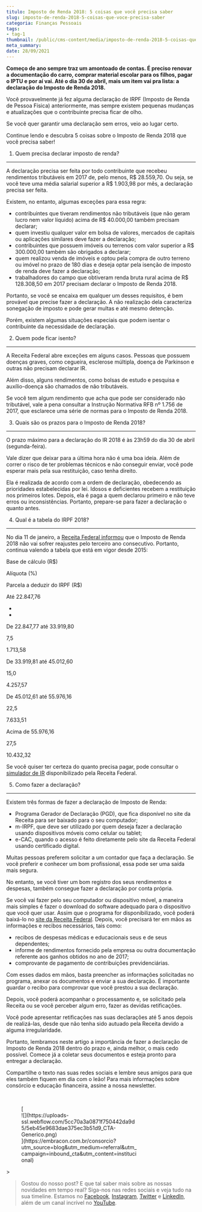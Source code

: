 ```yaml
---
titulo: Imposto de Renda 2018: 5 coisas que você precisa saber
slug: imposto-de-renda-2018-5-coisas-que-voce-precisa-saber
categoria: Finanças Pessoais
tags:
- tag-1
thumbnail: /public/cms-content/media/imposto-de-renda-2018-5-coisas-que-voce-precisa-saber.jpg
meta_summary: 
date: 28/09/2021
---
```

**Começo de ano sempre traz um amontoado de contas. É preciso renovar a documentação do carro, comprar material escolar para os filhos, pagar o IPTU e por aí vai. Até o dia 30 de abril, mais um item vai pra lista: a declaração do Imposto de Renda 2018.**

Você provavelmente já fez alguma declaração de IRPF (Imposto de Renda de Pessoa Física) anteriormente, mas sempre existem pequenas mudanças e atualizações que o contribuinte precisa ficar de olho.

Se você quer garantir uma declaração sem erros, veio ao lugar certo.

Continue lendo e descubra 5 coisas sobre o Imposto de Renda 2018 que você precisa saber!

1. Quem precisa declarar imposto de renda?
------------------------------------------

A declaração precisa ser feita por todo contribuinte que recebeu rendimentos tributáveis em 2017 de, pelo menos, R$ 28.559,70. Ou seja, se você teve uma média salarial superior a R$ 1.903,98 por mês, a declaração precisa ser feita.

Existem, no entanto, algumas exceções para essa regra:

- contribuintes que tiveram rendimentos não tributáveis (que não geram lucro nem valor líquido) acima de R$ 40.000,00 também precisam declarar;
- quem investiu qualquer valor em bolsa de valores, mercados de capitais ou aplicações similares deve fazer a declaração;
- contribuintes que possuem imóveis ou terrenos com valor superior a R$ 300.000,00 também são obrigados a declarar;
- quem realizou venda de imóveis e optou pela compra de outro terreno ou imóvel no prazo de 180 dias e deseja optar pela isenção de imposto de renda deve fazer a declaração;
- trabalhadores do campo que obtiveram renda bruta rural acima de R$ 128.308,50 em 2017 precisam declarar o Imposto de Renda 2018.

Portanto, se você se encaixa em qualquer um desses requisitos, é bem provável que precise fazer a declaração. A não realização dela caracteriza sonegação de imposto e pode gerar multas e até mesmo detenção.

Porém, existem algumas situações especiais que podem isentar o contribuinte da necessidade de declaração.

2. Quem pode ficar isento?
--------------------------

A Receita Federal abre exceções em alguns casos. Pessoas que possuem doenças graves, como cegueira, esclerose múltipla, doença de Parkinson e outras não precisam declarar IR.

Além disso, alguns rendimentos, como bolsas de estudo e pesquisa e auxílio-doença são chamados de não tributáveis.

Se você tem algum rendimento que acha que pode ser considerado não tributável, vale a pena consultar a Instrução Normativa RFB nº 1.756 de 2017, que esclarece uma série de normas para o Imposto de Renda 2018.

3. Quais são os prazos para o Imposto de Renda 2018?
----------------------------------------------------

O prazo máximo para a declaração do IR 2018 é às 23h59 do dia 30 de abril (segunda-feira).

Vale dizer que deixar para a última hora não é uma boa ideia. Além de correr o risco de ter problemas técnicos e não conseguir enviar, você pode esperar mais pela sua restituição, caso tenha direito.

Ela é realizada de acordo com a ordem de declaração, obedecendo as prioridades estabelecidas por lei. Idosos e deficientes recebem a restituição nos primeiros lotes. Depois, ela é paga a quem declarou primeiro e não teve erros ou inconsistências. Portanto, prepare-se para fazer a declaração o quanto antes.

4. Qual é a tabela do IRPF 2018?
--------------------------------

No dia 11 de janeiro, a [Receita Federal informou](https://g1.globo.com/economia/noticia/orcamento-de-2018-nao-preve-correcao-da-tabela-do-ir-diz-receita-federal.ghtml) que o Imposto de Renda 2018 não vai sofrer reajustes pelo terceiro ano consecutivo. Portanto, continua valendo a tabela que está em vigor desde 2015:

Base de cálculo (R$)

Alíquota (%)

Parcela a deduzir do IRPF (R$)

Até 22.847,76

-

-

De 22.847,77 até 33.919,80

7,5

1.713,58

De 33.919,81 até 45.012,60

15,0

4.257,57

De 45.012,61 até 55.976,16

22,5

7.633,51

Acima de 55.976,16

27,5

10.432,32

Se você quiser ter certeza do quanto precisa pagar, pode consultar o [simulador de IR](http://idg.receita.fazenda.gov.br/orientacao/tributaria/declaracoes-e-demonstrativos/dirpf/simulacao-de-aliquota-efetiva-1) disponibilizado pela Receita Federal.

5. Como fazer a declaração?
---------------------------

Existem três formas de fazer a declaração de Imposto de Renda:

- Programa Gerador de Declaração (PGD), que fica disponível no site da Receita para ser baixado para o seu computador;
- m-IRPF, que deve ser utilizado por quem deseja fazer a declaração usando dispositivos móveis como celular ou tablet;
- e-CAC, quando o acesso é feito diretamente pelo site da Receita Federal usando certificado digital.

Muitas pessoas preferem solicitar a um contador que faça a declaração. Se você preferir e conhecer um bom profissional, essa pode ser uma saída mais segura.

No entanto, se você tiver um bom registro dos seus rendimentos e despesas, também consegue fazer a declaração por conta própria.

Se você vai fazer pelo seu computador ou dispositivo móvel, a maneira mais simples é fazer o download do software adequado para o dispositivo que você quer usar. Assim que o programa for disponibilizado, você poderá baixá-lo no [site da Receita Federal](http://idg.receita.fazenda.gov.br/interface/cidadao/irpf/). Depois, você precisará ter em mãos as informações e recibos necessários, tais como:

- recibos de despesas médicas e educacionais seus e de seus dependentes;
- informe de rendimentos fornecido pela empresa ou outra documentação referente aos ganhos obtidos no ano de 2017;
- comprovante de pagamento de contribuições previdenciárias.

Com esses dados em mãos, basta preencher as informações solicitadas no programa, anexar os documentos e enviar a sua declaração. É importante guardar o recibo para comprovar que você prestou a sua declaração.

Depois, você poderá acompanhar o processamento e, se solicitado pela Receita ou se você perceber algum erro, fazer as devidas retificações.

Você pode apresentar retificações nas suas declarações até 5 anos depois de realizá-las, desde que não tenha sido autuado pela Receita devido a alguma irregularidade.

Portanto, lembramos neste artigo a importância de fazer a declaração de Imposto de Renda 2018 dentro do prazo e, ainda melhor, o mais cedo possível. Comece já a coletar seus documentos e esteja pronto para entregar a declaração.

Compartilhe o texto nas suas redes sociais e lembre seus amigos para que eles também fiquem em dia com o leão! Para mais informações sobre consórcio e educação financeira, assine a nossa newsletter.

‍

<figure class="w-richtext-figure-type-image w-richtext-align-center" style="max-width:310px">[<div>![](https://uploads-ssl.webflow.com/5cc70a3a0871f750442da9d5/5eb45e9683dae375ec3b51d9_CTA-Generico.png)</div>](https://embracon.com.br/consorcio?utm_source=blog&utm_medium=referral&utm_campaign=inbound_cta&utm_content=institucional)</figure>> ‍

> Gostou do nosso post? E que tal saber mais sobre as nossas novidades em tempo real? Siga-nos nas redes sociais e veja tudo na sua timeline. Estamos no [Facebook](https://www.facebook.com/embracon/), [Instagram](https://www.instagram.com/embraconoficial/), [Twitter](https://twitter.com/embracon) e [LinkedIn](https://www.linkedin.com/company/1018875/), além de um canal incrível no [YouTube](https://www.youtube.com/channel/UCL-Y0mv9zc73Iek48NLUBzQ).
